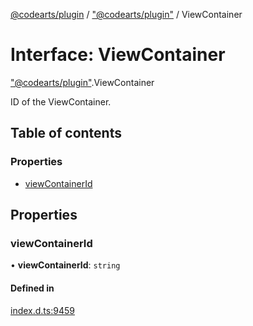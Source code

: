 [@codearts/plugin](../README.md) / ["@codearts/plugin"](../modules/_codearts_plugin_.md) / ViewContainer

# Interface: ViewContainer

["@codearts/plugin"](../modules/_codearts_plugin_.md).ViewContainer

ID of the ViewContainer.

## Table of contents

### Properties

- [viewContainerId](codearts_plugin_.ViewContainer.md#viewcontainerid)

## Properties

### viewContainerId

• **viewContainerId**: `string`

#### Defined in

[index.d.ts:9459](https://github.com/huaweicloud/cloudide-plugin-api/blob/4d28848/index.d.ts#L9459)
